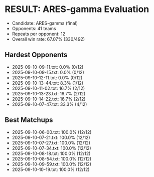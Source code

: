 # RESULT: ARES-gamma Evaluation

- Candidate: ARES-gamma (final)
- Opponents: 41 teams
- Repeats per opponent: 12
- Overall win rate: 67.07% (330/492)

## Hardest Opponents
- 2025-09-10-09-11.txt: 0.0% (0/12)
- 2025-09-10-09-15.txt: 0.0% (0/12)
- 2025-09-10-12-11.txt: 0.0% (0/12)
- 2025-09-10-13-44.txt: 8.3% (1/12)
- 2025-09-10-11-02.txt: 16.7% (2/12)
- 2025-09-10-13-23.txt: 16.7% (2/12)
- 2025-09-10-14-22.txt: 16.7% (2/12)
- 2025-09-10-07-47.txt: 33.3% (4/12)

## Best Matchups
- 2025-09-10-06-00.txt: 100.0% (12/12)
- 2025-09-10-07-21.txt: 100.0% (12/12)
- 2025-09-10-07-27.txt: 100.0% (12/12)
- 2025-09-10-07-34.txt: 100.0% (12/12)
- 2025-09-10-08-18.txt: 100.0% (12/12)
- 2025-09-10-08-54.txt: 100.0% (12/12)
- 2025-09-10-09-59.txt: 100.0% (12/12)
- 2025-09-10-10-19.txt: 100.0% (12/12)